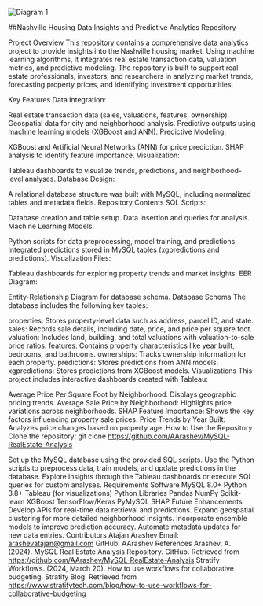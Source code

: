 ![Diagram 1](https://github.com/user-attachments/assets/610db20f-abd6-431e-ba4b-016535d7897c)

##Nashville Housing Data Insights and Predictive Analytics Repository

Project Overview
This repository contains a comprehensive data analytics project to provide insights into the Nashville housing market. Using machine learning algorithms, it integrates real estate transaction data, valuation metrics, and predictive modeling. The repository is built to support real estate professionals, investors, and researchers in analyzing market trends, forecasting property prices, and identifying investment opportunities.

Key Features
Data Integration:

Real estate transaction data (sales, valuations, features, ownership).
Geospatial data for city and neighborhood analysis.
Predictive outputs using machine learning models (XGBoost and ANN).
Predictive Modeling:

XGBoost and Artificial Neural Networks (ANN) for price prediction.
SHAP analysis to identify feature importance.
Visualization:

Tableau dashboards to visualize trends, predictions, and neighborhood-level analyses.
Database Design:

A relational database structure was built with MySQL, including normalized tables and metadata fields.
Repository Contents
SQL Scripts:

Database creation and table setup.
Data insertion and queries for analysis.
Machine Learning Models:

Python scripts for data preprocessing, model training, and predictions.
Integrated predictions stored in MySQL tables (xgpredictions and predictions).
Visualization Files:

Tableau dashboards for exploring property trends and market insights.
EER Diagram:

Entity-Relationship Diagram for database schema.
Database Schema
The database includes the following key tables:

properties: Stores property-level data such as address, parcel ID, and state.
sales: Records sale details, including date, price, and price per square foot.
valuation: Includes land, building, and total valuations with valuation-to-sale price ratios.
features: Contains property characteristics like year built, bedrooms, and bathrooms.
ownerships: Tracks ownership information for each property.
predictions: Stores predictions from ANN models.
xgpredictions: Stores predictions from XGBoost models.
Visualizations
This project includes interactive dashboards created with Tableau:

Average Price Per Square Foot by Neighborhood: Displays geographic pricing trends.
Average Sale Price by Neighborhood: Highlights price variations across neighborhoods.
SHAP Feature Importance: Shows the key factors influencing property sale prices.
Price Trends by Year Built: Analyzes price changes based on property age.
How to Use the Repository
Clone the repository:
git clone https://github.com/AArashev/MySQL-RealEstate-Analysis

Set up the MySQL database using the provided SQL scripts.
Use the Python scripts to preprocess data, train models, and update predictions in the database.
Explore insights through the Tableau dashboards or execute SQL queries for custom analyses.
Requirements
Software
MySQL 8.0+
Python 3.8+
Tableau (for visualizations)
Python Libraries
Pandas
NumPy
Scikit-learn
XGBoost
TensorFlow/Keras
PyMySQL
SHAP
Future Enhancements
Develop APIs for real-time data retrieval and predictions.
Expand geospatial clustering for more detailed neighborhood insights.
Incorporate ensemble models to improve prediction accuracy.
Automate metadata updates for new data entries.
Contributors
Atajan Arashev
Email: arashevatajan@gmail.com
GitHub: AArashev
References
Arashev, A. (2024). MySQL Real Estate Analysis Repository. GitHub. Retrieved from https://github.com/AArashev/MySQL-RealEstate-Analysis
Stratify Workflows. (2024, March 20). How to use workflows for collaborative budgeting. Stratify Blog. Retrieved from https://www.stratifytech.com/blog/how-to-use-workflows-for-collaborative-budgeting
